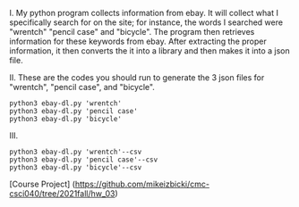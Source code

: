 I. My python program collects information from ebay. It will collect what I specifically search for on the site; for instance, the words I searched were "wrentch" "pencil case" and "bicycle". The program then retrieves information for these keywords from ebay. After extracting the proper information, it then converts the it into a library and then makes it into a json file. 

II. These are the codes you should run to generate the 3 json files for "wrentch", "pencil case", and "bicycle". 

```
python3 ebay-dl.py 'wrentch'  
python3 ebay-dl.py 'pencil case'  
python3 ebay-dl.py 'bicycle'  
```

III. 
```
python3 ebay-dl.py 'wrentch'--csv  
python3 ebay-dl.py 'pencil case'--csv 
python3 ebay-dl.py 'bicycle'--csv 
  ```


[Course Project] (https://github.com/mikeizbicki/cmc-csci040/tree/2021fall/hw_03)

